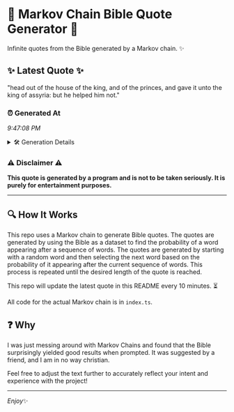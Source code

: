 # 📖 Markov Chain Bible Quote Generator 📖

Infinite quotes from the Bible generated by a Markov chain. ✨

## ✨ Latest Quote ✨
"head out of the house of the king, and of the princes, and gave it unto the king of assyria: but he helped him not."

### ⏰ Generated At
*9:47:08 PM*

<details>
    <summary>🛠️ Generation Details</summary>
    <p>
        <strong>🌱 Seed:</strong> head<br>
        <strong>🔄 Iterations:</strong> 24<br>
        <strong>📜 Context History:</strong><br>[ head ]: out<br>[ head, out ]: of<br>[ head, out, of ]: the<br>[ head, out, of, the ]: house<br>[ head, out, of, the, house ]: of<br>[ head, out, of, the, house, of ]: the<br>[ out, of, the, house, of, the ]: king,<br>[ of, the, house, of, the, king, ]: and<br>[ the, house, of, the, king,, and ]: of<br>[ house, of, the, king,, and, of ]: the<br>[ of, the, king,, and, of, the ]: princes,<br>[ the, king,, and, of, the, princes, ]: and<br>[ king,, and, of, the, princes,, and ]: gave<br>[ and, of, the, princes,, and, gave ]: it<br>[ of, the, princes,, and, gave, it ]: unto<br>[ the, princes,, and, gave, it, unto ]: the<br>[ princes,, and, gave, it, unto, the ]: king<br>[ and, gave, it, unto, the, king ]: of<br>[ gave, it, unto, the, king, of ]: assyria:<br>[ it, unto, the, king, of, assyria: ]: but<br>[ unto, the, king, of, assyria:, but ]: he<br>[ the, king, of, assyria:, but, he ]: helped<br>[ king, of, assyria:, but, he, helped ]: him<br>[ of, assyria:, but, he, helped, him ]: not.<br>
    </p>
</details>

### ⚠️ Disclaimer ⚠️
**This quote is generated by a program and is not to be taken seriously. It is purely for entertainment purposes.**

---

## 🔍 How It Works

This repo uses a Markov chain to generate Bible quotes. The quotes are generated by using the Bible as a dataset to find the probability of a word appearing after a sequence of words. The quotes are generated by starting with a random word and then selecting the next word based on the probability of it appearing after the current sequence of words. This process is repeated until the desired length of the quote is reached.

This repo will update the latest quote in this README every 10 minutes. ⏳

All code for the actual Markov chain is in `index.ts`.

## ❓ Why

I was just messing around with Markov Chains and found that the Bible surprisingly yielded good results when prompted. 
It was suggested by a friend, and I am in no way christian.

Feel free to adjust the text further to accurately reflect your intent and experience with the project!

---

*Enjoy*✨
